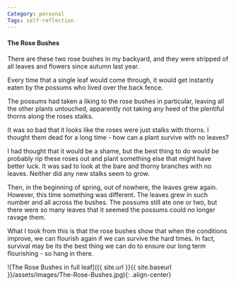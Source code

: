 ```yaml
---
Category: personal
Tags: self-reflection
---
```


#### The Rose Bushes ####

There are these two rose bushes in my backyard, and they were stripped of all leaves and flowers since autumn last year.

Every time that a single leaf would come through, it would get instantly eaten by the possums who lived over the back fence.

The possums had taken a liking to the rose bushes in particular, leaving all the other plants untouched, apparently not taking any heed of the plentiful thorns along the roses stalks.

It was so bad that it looks like the roses were just stalks with thorns. I thought them dead for a long time - how can a plant survive with no leaves?

I had thought that it would be a shame, but the best thing to do would be probably rip these roses out and plant something else that might have better luck. It was sad to look at the bare and thorny branches with no leaves. Neither did any new stalks seem to grow.

Then, in the beginning of spring, out of nowhere, the leaves grew again. However, this time something was different. The leaves grew in such number and all across the bushes. The possums still ate one or two, but there were so many leaves that it seemed the possums could no longer ravage them.

What I took from this is that the rose bushes show that when the conditions improve, we can flourish again if we can survive the hard times. In fact, survival may be its the best thing we can do to ensure our long term flourishing - so hang in there.



![The Rose Bushes in full leaf]({{ site.url }}{{ site.baseurl }}/assets/images/The-Rose-Bushes.jpg){: .align-center}
